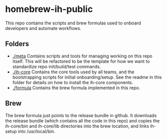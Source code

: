# homebrew-ih-public

This repo contains the scripts and brew formulas used to onboard developers and 
automate workflows. 

## Folders

- [./meta](./meta) Contains scripts and tools for managing working on this repo itself. 
  This will be refactored to be the template for how we want to standardize repo init/build/test commands.
- [./ih-core](./ih-core) Contains the core tools used by all teams, and the bootstrapping scripts for initial onboarding/setup.
  See the readme in this folder for details on how to install the ih-core components.
- [./formula](./formula) Contains the brew formula implemented in this repo.

## Brew
The brew formula just points to the release bundle in github. It downloads the release bundle (which contains
all the code in this repo) and copies the ih-core/bin and ih-core/lib directories into the brew location,
and links ih-setup into /usr/local/bin.